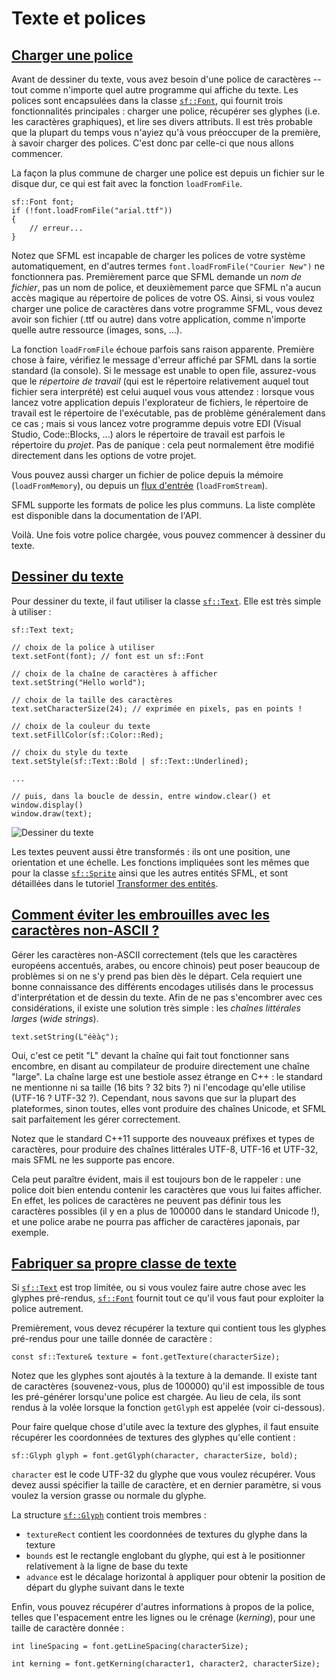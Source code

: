 # Texte et polices

## [Charger une police](https://www.sfml-dev.org/tutorials/2.6/graphics-text-fr.php#charger-une-police)[](https://www.sfml-dev.org/tutorials/2.6/graphics-text-fr.php#top "Haut de la page")

Avant de dessiner du texte, vous avez besoin d'une police de caractères -- tout comme n'importe quel autre programme qui affiche du texte. Les polices sont encapsulées dans la classe [`sf::Font`](https://www.sfml-dev.org/documentation/2.6.0-fr/classsf_1_1Font.php "sf::Font documentation"), qui fournit trois fonctionnalités principales : charger une police, récupérer ses glyphes (i.e. les caractères graphiques), et lire ses divers attributs. Il est très probable que la plupart du temps vous n'ayiez qu'à vous préoccuper de la première, à savoir charger des polices. C'est donc par celle-ci que nous allons commencer.

La façon la plus commune de charger une police est depuis un fichier sur le disque dur, ce qui est fait avec la fonction `loadFromFile`.

```
sf::Font font;
if (!font.loadFromFile("arial.ttf"))
{
    // erreur...
}
```

Notez que SFML est incapable de charger les polices de votre système automatiquement, en d'autres termes `font.loadFromFile("Courier New")` ne fonctionnera pas. Premièrement parce que SFML demande un _nom de fichier_, pas un nom de police, et deuxièmement parce que SFML n'a aucun accès magique au répertoire de polices de votre OS. Ainsi, si vous voulez charger une police de caractères dans votre programme SFML, vous devez avoir son fichier (.ttf ou autre) dans votre application, comme n'importe quelle autre ressource (images, sons, ...).

La fonction `loadFromFile` échoue parfois sans raison apparente. Première chose à faire, vérifiez le message d'erreur affiché par SFML dans la sortie standard (la console). Si le message est unable to open file, assurez-vous que le _répertoire de travail_ (qui est le répertoire relativement auquel tout fichier sera interprété) est celui auquel vous vous attendez : lorsque vous lancez votre application depuis l'explorateur de fichiers, le répertoire de travail est le répertoire de l'exécutable, pas de problème généralement dans ce cas ; mais si vous lancez votre programme depuis votre EDI (Visual Studio, Code::Blocks, ...) alors le répertoire de travail est parfois le répertoire du _projet_. Pas de panique : cela peut normalement être modifié directement dans les options de votre projet.

Vous pouvez aussi charger un fichier de police depuis la mémoire (`loadFromMemory`), ou depuis un [flux d'entrée](https://www.sfml-dev.org/tutorials/2.6/system-stream-fr.php "Tutoriel sur les flux d'entrée") (`loadFromStream`).

SFML supporte les formats de police les plus communs. La liste complète est disponible dans la documentation de l'API.

Voilà. Une fois votre police chargée, vous pouvez commencer à dessiner du texte.

## [Dessiner du texte](https://www.sfml-dev.org/tutorials/2.6/graphics-text-fr.php#dessiner-du-texte)[](https://www.sfml-dev.org/tutorials/2.6/graphics-text-fr.php#top "Haut de la page")

Pour dessiner du texte, il faut utiliser la classe [`sf::Text`](https://www.sfml-dev.org/documentation/2.6.0-fr/classsf_1_1Text.php "sf::Text documentation"). Elle est très simple à utiliser :

```
sf::Text text;

// choix de la police à utiliser
text.setFont(font); // font est un sf::Font

// choix de la chaîne de caractères à afficher
text.setString("Hello world");

// choix de la taille des caractères
text.setCharacterSize(24); // exprimée en pixels, pas en points !

// choix de la couleur du texte
text.setFillColor(sf::Color::Red);

// choix du style du texte
text.setStyle(sf::Text::Bold | sf::Text::Underlined);

...

// puis, dans la boucle de dessin, entre window.clear() et window.display()
window.draw(text);
```

![](https://www.sfml-dev.org/tutorials/2.6/images/graphics-text-draw.png "Dessiner du texte")

Les textes peuvent aussi être transformés : ils ont une position, une orientation et une échelle. Les fonctions impliquées sont les mêmes que pour la classe [`sf::Sprite`](https://www.sfml-dev.org/documentation/2.6.0-fr/classsf_1_1Sprite.php "sf::Sprite documentation") ainsi que les autres entités SFML, et sont détaillées dans le tutoriel [Transformer des entités](https://www.sfml-dev.org/tutorials/2.6/graphics-transform-fr.php "Tutoriel 'Transformer des entités'").

## [Comment éviter les embrouilles avec les caractères non-ASCII ?](https://www.sfml-dev.org/tutorials/2.6/graphics-text-fr.php#comment-ceviter-les-embrouilles-avec-les-caractcires-non-ascii)[](https://www.sfml-dev.org/tutorials/2.6/graphics-text-fr.php#top "Haut de la page")

Gérer les caractères non-ASCII correctement (tels que les caractères européens accentués, arabes, ou encore chinois) peut poser beaucoup de problèmes si on ne s'y prend pas bien dès le départ. Cela requiert une bonne connaissance des différents encodages utilisés dans le processus d'interprétation et de dessin du texte. Afin de ne pas s'encombrer avec ces considérations, il existe une solution très simple : les _chaînes littérales larges_ (_wide strings_).

```
text.setString(L"éèàç");
```

Oui, c'est ce petit "L" devant la chaîne qui fait tout fonctionner sans encombre, en disant au compilateur de produire directement une chaîne "large". La chaîne large est une bestiole assez étrange en C++ : le standard ne mentionne ni sa taille (16 bits ? 32 bits ?) ni l'encodage qu'elle utilise (UTF-16 ? UTF-32 ?). Cependant, nous savons que sur la plupart des plateformes, sinon toutes, elles vont produire des chaînes Unicode, et SFML sait parfaitement les gérer correctement.

Notez que le standard C++11 supporte des nouveaux préfixes et types de caractères, pour produire des chaînes littérales UTF-8, UTF-16 et UTF-32, mais SFML ne les supporte pas encore.

Cela peut paraître évident, mais il est toujours bon de le rappeler : une police doit bien entendu contenir les caractères que vous lui faites afficher. En effet, les polices de caractères ne peuvent pas définir tous les caractères possibles (il y en a plus de 100000 dans le standard Unicode !), et une police arabe ne pourra pas afficher de caractères japonais, par exemple.

## [Fabriquer sa propre classe de texte](https://www.sfml-dev.org/tutorials/2.6/graphics-text-fr.php#fabriquer-sa-propre-classe-de-texte)[](https://www.sfml-dev.org/tutorials/2.6/graphics-text-fr.php#top "Haut de la page")

Si [`sf::Text`](https://www.sfml-dev.org/documentation/2.6.0-fr/classsf_1_1Text.php "sf::Text documentation") est trop limitée, ou si vous voulez faire autre chose avec les glyphes pré-rendus, [`sf::Font`](https://www.sfml-dev.org/documentation/2.6.0-fr/classsf_1_1Font.php "sf::Font documentation") fournit tout ce qu'il vous faut pour exploiter la police autrement.

Premièrement, vous devez récupérer la texture qui contient tous les glyphes pré-rendus pour une taille donnée de caractère :

```
const sf::Texture& texture = font.getTexture(characterSize);
```

Notez que les glyphes sont ajoutés à la texture à la demande. Il existe tant de caractères (souvenez-vous, plus de 100000) qu'il est impossible de tous les pré-générer lorsqu'une police est chargée. Au lieu de cela, ils sont rendus à la volée lorsque la fonction `getGlyph` est appelée (voir ci-dessous).

Pour faire quelque chose d'utile avec la texture des glyphes, il faut ensuite récupérer les coordonnées de textures des glyphes qu'elle contient :

```
sf::Glyph glyph = font.getGlyph(character, characterSize, bold);
```

`character` est le code UTF-32 du glyphe que vous voulez récupérer. Vous devez aussi spécifier la taille de caractère, et en dernier paramètre, si vous voulez la version grasse ou normale du glyphe.

La structure [`sf::Glyph`](https://www.sfml-dev.org/documentation/2.6.0-fr/classsf_1_1Glyph.php "sf::Glyph documentation") contient trois membres :

- `textureRect` contient les coordonnées de textures du glyphe dans la texture
- `bounds` est le rectangle englobant du glyphe, qui est à le positionner relativement à la ligne de base du texte
- `advance` est le décalage horizontal à appliquer pour obtenir la position de départ du glyphe suivant dans le texte

Enfin, vous pouvez récupérer d'autres informations à propos de la police, telles que l'espacement entre les lignes ou le crénage (_kerning_), pour une taille de caractère donnée :

```
int lineSpacing = font.getLineSpacing(characterSize);

int kerning = font.getKerning(character1, character2, characterSize);
```